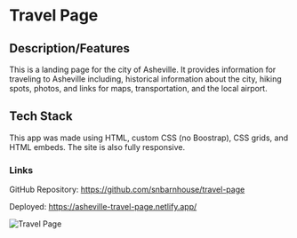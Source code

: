 # Travel Page

## Description/Features

This is a landing page for the city of Asheville. It provides information for traveling to Asheville including, historical information about the city, hiking spots, photos, and links for maps, transportation, and the local airport. 

## Tech Stack

This app was made using HTML, custom CSS (no Boostrap), CSS grids, and HTML embeds. The site is also fully responsive.

### Links

GitHub Repository: https://github.com/snbarnhouse/travel-page

Deployed:  https://asheville-travel-page.netlify.app/


![Travel Page](https://user-images.githubusercontent.com/77131387/226390601-aac08d15-01fa-4ed3-b81b-c393aab06009.png)